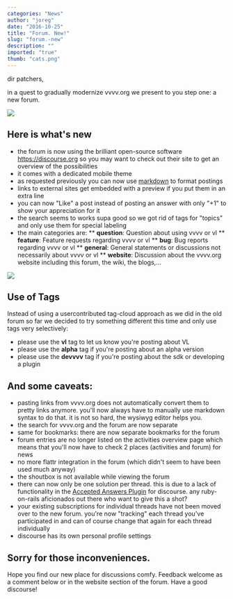 ```yaml
---
categories: "News"
author: "joreg"
date: "2016-10-25"
title: "Forum. New!"
slug: "forum.-new"
description: ""
imported: "true"
thumb: "cats.png"
---
```



dir patchers,

in a quest to gradually modernize vvvv.org we present to you step one: a new forum. 

![](cats.png) 

## Here is what's new
* the forum is now using the brilliant open-source software https://discourse.org so you may want to check out their site to get an overview of the possibilities
* it comes with a dedicated mobile theme
* as requested previously you can now use [markdown](https://en.wikipedia.org/wiki/Markdown) to format postings
* links to external sites get embedded with a preview if you put them in an extra line 
* you can now "Like" a post instead of posting an answer with only "+1" to show your appreciation for it
* the search seems to works supa good so we got rid of tags for "topics" and only use them for special labeling
* the main categories are:
** **question**: Question about using vvvv or vl
** **feature**: Feature requests regarding vvvv or vl
** **bug**: Bug reports regarding vvvv or vl
** **general**: General statements or discussions not necessarily about vvvv or vl
** **website**: Discussion about the vvvv.org website including this forum, the wiki, the blogs,...

![](taggs.png) 

## Use of Tags
Instead of using a usercontributed tag-cloud approach as we did in the old forum so far we decided to try something different this time and only use tags very selectively:
* please use the **vl** tag to let us know you're posting about VL
* please use the **alpha** tag if you're posting about an alpha version
* please use the **devvvv** tag if you're posting about the sdk or developing a plugin

## And some caveats:
* pasting links from vvvv.org does not automatically convert them to pretty links anymore. you'll now always have to manually use markdown syntax to do that. it is not so hard, the wysiwyg editor helps you.
* the search for vvvv.org and the forum are now separate
* same for bookmarks: there are now separate bookmarks for the forum 
* forum entries are no longer listed on the activities overview page which means that you'll now have to check 2 places (activities and forum) for news
* no more flattr integration in the forum (which didn't seem to have been used much anyway)
* the shoutbox is not available while viewing the forum
* there can now only be one solution per thread. this is due to a lack of functionality in the [Accepted Answers Plugin](https://meta.discourse.org/t/discourse-solved-accepted-answer-plugin/30155) for discourse. any ruby-on-rails aficionados out there who want to give this a shot?
* your existing subscriptions for individual threads have not been moved over to the new forum. you're now "tracking" each thread you've participated in and can of course change that again for each thread individually
* discourse has its own personal profile settings

Sorry for those inconveniences.
---

Hope you find our new place for discussions comfy. Feedback welcome as a comment below or in the website section of the forum.
Have a good discourse!
